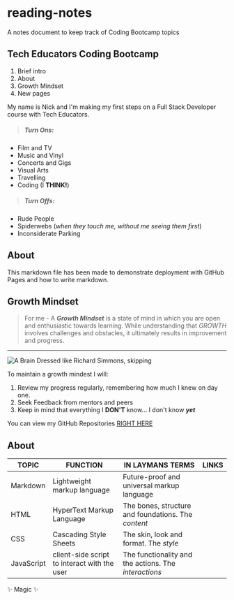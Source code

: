 # reading-notes
A notes document to keep track of Coding Bootcamp topics

## Tech Educators Coding Bootcamp  
1. Brief intro 
2. About 
3. Growth Mindset 
4. New pages  
 
My name is Nick and I'm making my first steps on a Full Stack Developer course with Tech Educators. 

>##### Turn Ons:  
- Film and TV 
- Music and Vinyl
- Concerts and Gigs 
- Visual Arts
- Travelling 
- Coding (I **THINK!**)    

>##### Turn Offs:  
- Rude People
- Spiderwebs (_when they touch me, without me seeing them first_)
- Inconsiderate Parking


## About  

This markdown file has been made to demonstrate deployment with GitHub Pages and how to write markdown.    

## Growth Mindset  
>For me - A _**Growth Mindset**_ is a state of mind in which you are open and enthusiastic towards learning. While understanding that *GROWTH* involves challenges and obstacles, it ultimately results in improvement and progress.  

***  

![A Brain Dressed like Richard Simmons, skipping](https://cdn.shopify.com/s/files/1/0064/4130/4182/articles/Growth_Mindset_header_ebc94042-be15-45b9-936f-ef0d15f7e9a7_1024x1024.png?v=1535676059)  

To maintain a growth mindest I will:
1. Review my progress regularly, remembering how much I knew on day one.
2. Seek Feedback from mentors and peers
3. Keep in mind that everything I **DON'T** know... I don't know _**yet**_

You can view my GitHub Repositories [RIGHT HERE](https://github.com/langfordlewis1984?tab=repositories)  

## About

| TOPIC | FUNCTION | IN LAYMANS TERMS | LINKS
| ------ | ------ | ------ | ------ |
| Markdown | Lightweight markup language |  Future-proof and universal markup language |  
| HTML |  HyperText Markup Language |  The bones, structure and foundations. The _content_ |
| CSS | Cascading Style Sheets |  The skin, look and format. The _style_ |
| JavaScript | client-side script to interact with the user  |  The functionality and the actions. The _interactions_ |

✨ Magic ✨  

